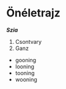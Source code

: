 # Önéletrajz

***Szia***

1. Csontvary
2. Ganz

<ul>
 <li>gooning</li>
 <li>looning</li>
 <li>tooning</li>
 <li>wooning</li>
 </ul>